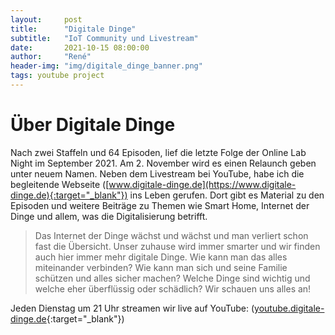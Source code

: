 ```yaml
---
layout:     post
title:      "Digitale Dinge"
subtitle:   "IoT Community und Livestream"
date:       2021-10-15 08:00:00
author:     "René"
header-img: "img/digitale_dinge_banner.png"
tags: youtube project
---
```


# Über Digitale Dinge

Nach zwei Staffeln und 64 Episoden, lief die letzte Folge der Online Lab Night im September 2021. Am 2. November wird es einen Relaunch geben unter neuem Namen. Neben dem Livestream bei YouTube, habe ich die begleitende Webseite ([www.digitale-dinge.de](https://www.digitale-dinge.de){:target="_blank"}) ins Leben gerufen. Dort gibt es Material zu den Episoden und weitere Beiträge zu Themen wie Smart Home, Internet der Dinge und allem, was die Digitalisierung betrifft.

> Das Internet der Dinge wächst und wächst und man verliert schon fast die Übersicht. Unser zuhause wird immer smarter und wir finden auch hier immer mehr digitale Dinge. Wie kann man das alles miteinander verbinden? Wie kann man sich und seine Familie schützen und alles sicher machen? Welche Dinge sind wichtig und welche eher überflüssig oder schädlich? Wir schauen uns alles an!

Jeden Dienstag um 21 Uhr streamen wir live auf YouTube: ([youtube.digitale-dinge.de](https://youtube.digitale-dinge.de){:target="_blank"})

